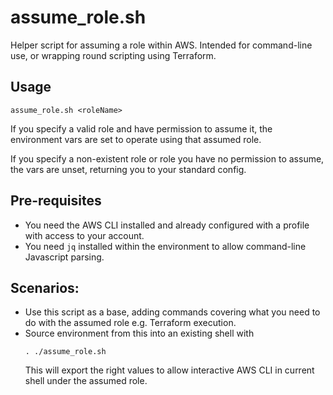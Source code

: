 # assume_role.sh

Helper script for assuming a role within AWS. Intended for command-line use, or wrapping round scripting using Terraform.

## Usage

`assume_role.sh <roleName>`

If you specify a valid role and have permission to assume it, the environment vars are set to operate using that assumed role.

If you specify a non-existent role or role you have no permission to assume, the vars are unset, returning you to your standard config.

## Pre-requisites

-   You need the AWS CLI installed and already configured with a profile with access to your account.
-   You need `jq` installed within the environment to allow command-line Javascript parsing.

## Scenarios:

-   Use this script as a base, adding commands covering what you need to do with the assumed role e.g. Terraform execution.
-   Source environment from this into an existing shell with
    ```
    . ./assume_role.sh
    ```
    This will export the right values to allow interactive AWS CLI in current shell under the assumed role.
